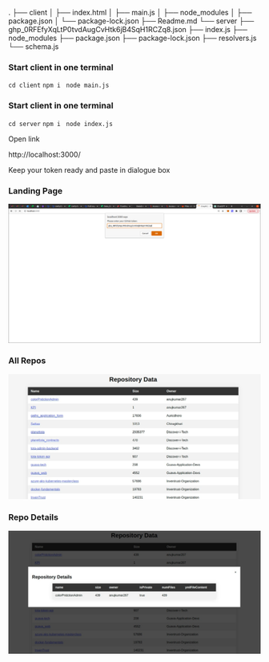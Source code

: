.
├── client
│   ├── index.html
│   ├── main.js
│   ├── node_modules
│   ├── package.json
│   └── package-lock.json
├── Readme.md
└── server
    ├── 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.json
    ├── index.js
    ├── node_modules
    ├── package.json
    ├── package-lock.json
    ├── resolvers.js
    └── schema.js



### Start client in one terminal 

``cd client``
``npm i ``
``node main.js``


### Start client in one terminal 

``cd server``
``npm i ``
``node index.js``


Open link  

http://localhost:3000/

Keep your token ready and paste in dialogue box

### Landing Page 
![Example Image](./landing.png)

### All Repos
![Example Image](./repoDetails.jpeg)

### Repo Details
![Example Image](./mainPage.jpeg)
